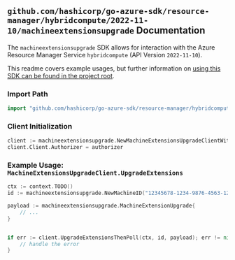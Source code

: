 
## `github.com/hashicorp/go-azure-sdk/resource-manager/hybridcompute/2022-11-10/machineextensionsupgrade` Documentation

The `machineextensionsupgrade` SDK allows for interaction with the Azure Resource Manager Service `hybridcompute` (API Version `2022-11-10`).

This readme covers example usages, but further information on [using this SDK can be found in the project root](https://github.com/hashicorp/go-azure-sdk/tree/main/docs).

### Import Path

```go
import "github.com/hashicorp/go-azure-sdk/resource-manager/hybridcompute/2022-11-10/machineextensionsupgrade"
```


### Client Initialization

```go
client := machineextensionsupgrade.NewMachineExtensionsUpgradeClientWithBaseURI("https://management.azure.com")
client.Client.Authorizer = authorizer
```


### Example Usage: `MachineExtensionsUpgradeClient.UpgradeExtensions`

```go
ctx := context.TODO()
id := machineextensionsupgrade.NewMachineID("12345678-1234-9876-4563-123456789012", "example-resource-group", "machineValue")

payload := machineextensionsupgrade.MachineExtensionUpgrade{
	// ...
}


if err := client.UpgradeExtensionsThenPoll(ctx, id, payload); err != nil {
	// handle the error
}
```
